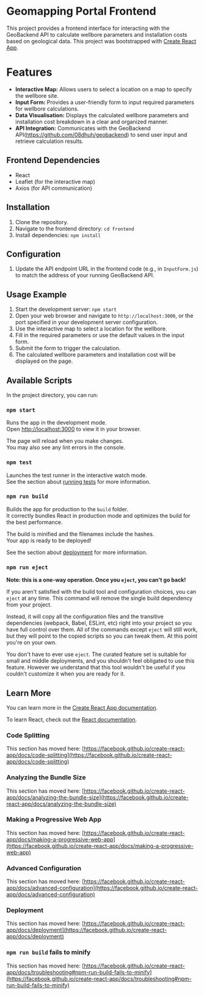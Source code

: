 # Geomapping Portal Frontend

This project provides a frontend interface for interacting with the GeoBackend API to calculate wellbore parameters and installation costs based on geological data.
This project was bootstrapped with [Create React App](https://github.com/facebook/create-react-app).

# Features

- **Interactive Map:**  Allows users to select a location on a map to specify the wellbore site.
- **Input Form:** Provides a user-friendly form to input required parameters for wellbore calculations.
- **Data Visualisation:** Displays the calculated wellbore parameters and installation cost breakdown in a clear and organized manner.
- **API Integration:**  Communicates with the GeoBackend API(https://github.com/08dhuh/geobackend) to send user input and retrieve calculation results.

## Frontend Dependencies

- React
- Leaflet (for the interactive map)
- Axios (for API communication)

## Installation

1. Clone the repository.
2. Navigate to the frontend directory: `cd frontend`
3. Install dependencies: `npm install`

## Configuration

1. Update the API endpoint URL in the frontend code (e.g., in `InputForm.js`) to match the address of your running GeoBackend API.

## Usage Example

1. Start the development server: `npm start`
2. Open your web browser and navigate to `http://localhost:3000`, or the port specified in your development server configuration.
3. Use the interactive map to select a location for the wellbore.
4. Fill in the required parameters or use the default values in the input form.
5. Submit the form to trigger the calculation.
6. The calculated wellbore parameters and installation cost will be displayed on the page.

## Available Scripts

In the project directory, you can run:

### `npm start`

Runs the app in the development mode.\
Open [http://localhost:3000](http://localhost:3000) to view it in your browser.

The page will reload when you make changes.\
You may also see any lint errors in the console.

### `npm test`

Launches the test runner in the interactive watch mode.\
See the section about [running tests](https://facebook.github.io/create-react-app/docs/running-tests) for more information.

### `npm run build`

Builds the app for production to the `build` folder.\
It correctly bundles React in production mode and optimizes the build for the best performance.

The build is minified and the filenames include the hashes.\
Your app is ready to be deployed!

See the section about [deployment](https://facebook.github.io/create-react-app/docs/deployment) for more information.

### `npm run eject`

**Note: this is a one-way operation. Once you `eject`, you can't go back!**

If you aren't satisfied with the build tool and configuration choices, you can `eject` at any time. This command will remove the single build dependency from your project.

Instead, it will copy all the configuration files and the transitive dependencies (webpack, Babel, ESLint, etc) right into your project so you have full control over them. All of the commands except `eject` will still work, but they will point to the copied scripts so you can tweak them. At this point you're on your own.

You don't have to ever use `eject`. The curated feature set is suitable for small and middle deployments, and you shouldn't feel obligated to use this feature. However we understand that this tool wouldn't be useful if you couldn't customize it when you are ready for it.

## Learn More

You can learn more in the [Create React App documentation](https://facebook.github.io/create-react-app/docs/getting-started).

To learn React, check out the [React documentation](https://reactjs.org/).

### Code Splitting

This section has moved here: [https://facebook.github.io/create-react-app/docs/code-splitting](https://facebook.github.io/create-react-app/docs/code-splitting)

### Analyzing the Bundle Size

This section has moved here: [https://facebook.github.io/create-react-app/docs/analyzing-the-bundle-size](https://facebook.github.io/create-react-app/docs/analyzing-the-bundle-size)

### Making a Progressive Web App

This section has moved here: [https://facebook.github.io/create-react-app/docs/making-a-progressive-web-app](https://facebook.github.io/create-react-app/docs/making-a-progressive-web-app)

### Advanced Configuration

This section has moved here: [https://facebook.github.io/create-react-app/docs/advanced-configuration](https://facebook.github.io/create-react-app/docs/advanced-configuration)

### Deployment

This section has moved here: [https://facebook.github.io/create-react-app/docs/deployment](https://facebook.github.io/create-react-app/docs/deployment)

### `npm run build` fails to minify

This section has moved here: [https://facebook.github.io/create-react-app/docs/troubleshooting#npm-run-build-fails-to-minify](https://facebook.github.io/create-react-app/docs/troubleshooting#npm-run-build-fails-to-minify)
